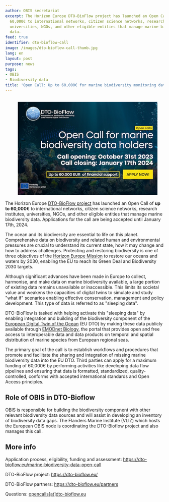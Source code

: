 ```yaml
---
author: OBIS secretariat
excerpt: The Horizon Europe DTO-BioFlow project has launched an Open Call of up to
  60,000€ to international networks, citizen science networks, research institutes,
  universities, NGOs, and other eligible entities that manage marine biodiversity
  data.
feed: true
identifier: dto-bioflow-call
image: /images/dto-bioflow-call-thumb.jpg
lang: en
layout: post
purpose: news
tags:
- OBIS
- Biodiversity data
title: 'Open Call: Up to 60,000€ for marine biodiversity monitoring data'
---
```


<figure style="float: left; margin-right: 20px;">
  <img alt="Call banner" src="/images/dto-bioflow-call.jpg"/>
</figure>

The Horizon Europe [DTO-BioFlow project](https://dto-bioflow.eu/) has launched an Open Call of **up to 60,000€** to international networks, citizen science networks, research institutes, universities, NGOs, and other eligible entities that manage marine biodiversity data. Applications for the call are being accepted until January 17th, 2024.

The ocean and its biodiversity are essential to life on this planet. Comprehensive data on biodiversity and related human and environmental pressures are crucial to understand its current state, how it may change and how to address challenges. Protecting and restoring biodiversity is one of three objectives of the [Horizon Europe Mission](https://research-and-innovation.ec.europa.eu/funding/funding-opportunities/funding-programmes-and-open-calls/horizon-europe/eu-missions-horizon-europe_en) to restore our oceans and waters by 2030, enabling the EU to reach its Green Deal and Biodiversity 2030 targets. 

Although significant advances have been made in Europe to collect, harmonise, and make data on marine biodiversity available, a large portion of existing data remains unavailable or inaccessible. This limits its societal value and weakens the capacities of digital twins to simulate and study \"what if\" scenarios enabling effective conservation, management and policy development. This type of data is referred to as "sleeping data". 

DTO-BioFlow is tasked with helping activate this "sleeping data" by enabling integration and building of the biodiversity component of the [European Digital Twin of the Ocean](https://research-and-innovation.ec.europa.eu/funding/funding-opportunities/funding-programmes-and-open-calls/horizon-europe/eu-missions-horizon-europe/restore-our-ocean-and-waters/european-digital-twin-ocean-european-dto_en) (EU DTO) by making these data publicly available through [EMODnet Biology](https://emodnet.ec.europa.eu/en/biology), the portal that provides open and free access to interoperable data and data products on temporal and spatial distribution of marine species from European regional seas. 

The primary goal of the call is to establish workflows and procedures that promote and facilitate the sharing and integration of missing marine biodiversity data into the EU DTO. Third parties can apply for a maximum funding of 60,000€ by performing activities like developing data flow pipelines and ensuring that data is formatted, standardized, quality-controlled, conforms with accepted international standards and Open Access principles.

## Role of OBIS in DTO-Bioflow

OBIS is responsible for building the biodiversity component with other relevant biodiversity data sources and will assist in developing an inventory of biodiversity data gaps. The Flanders Marine Institute (VLIZ) which hosts the European OBIS node is coordinating the DTO-Bioflow project and also manages this call. 

## More info

Application process, eligibility, funding and assessment: <https://dto-bioflow.eu/marine-biodiversity-data-open-call> 

DTO-BioFlow project: <https://dto-bioflow.eu/>

DTO-BioFlow partners: <https://dto-bioflow.eu/partners> 

Questions: [opencalls[at]dto-bioflow.eu](mailto:opencalls@dto-bioflow.eu)